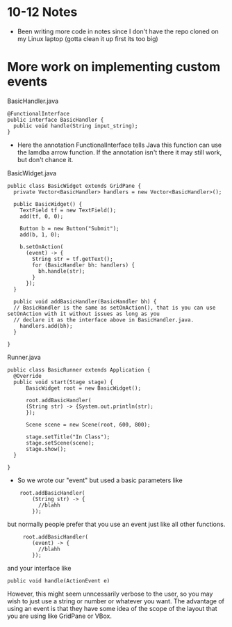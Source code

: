 # 10-12 Notes
- Been writing more code in notes since I don't have the repo cloned on my Linux laptop (gotta clean it up first its too big)

# More work on implementing custom events

BasicHandler.java
```
@FunctionalInterface
public interface BasicHandler {
  public void handle(String input_string);
}
```

- Here the annotation FunctionalInterface tells Java this function can use the lamdba arrow function. 
If the annotation isn't there it may still work, but don't chance it.

BasicWidget.java
```
public class BasicWidget extends GridPane {
  private Vector<BasicHandler> handlers = new Vector<BasicHandler>();
  
  public BasicWidget() {
    TextField tf = new TextField();
    add(tf, 0, 0);
    
    Button b = new Button("Submit");
    add(b, 1, 0);
    
    b.setOnAction(
      (event) -> {
        String str = tf.getText();
        for (BasicHandler bh: handlers) {
          bh.handle(str);
        }
      });
  }
  
  public void addBasicHandler(BasicHandler bh) { 
  // BasicHandler is the same as setOnAction(), that is you can use setOnAction with it without issues as long as you
  // declare it as the interface above in BasicHandler.java.
    handlers.add(bh);
  }
  
}
```

Runner.java
```
public class BasicRunner extends Application {
  @Override
  public void start(Stage stage) {
      BasicWidget root = new BasicWidget();

      root.addBasicHandler(
      (String str) -> {System.out.println(str);
      });
      
      Scene scene = new Scene(root, 600, 800);
      
      stage.setTitle("In Class");
      stage.setScene(scene);
      stage.show();
  }

}

```

- So we wrote our "event" but used a basic parameters like 
```
    root.addBasicHandler(
        (String str) -> {
          //blahh
        });
```
 but normally people prefer that you use an event just like all other functions.
```
     root.addBasicHandler(
        (event) -> {
          //blahh
        });
```
and your interface like 

```
public void handle(ActionEvent e)
```

However, this might seem unncessarily verbose to the user, so you may wish to just use a string or number or whatever you want. The advantage of using an event is that they have some idea of the scope of the layout that you are using like GridPane or VBox. 
